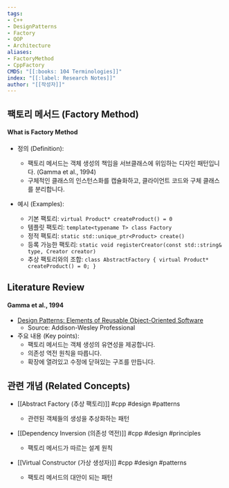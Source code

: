 ```yaml
---
tags:
- C++
- DesignPatterns
- Factory
- OOP
- Architecture
aliases:
- FactoryMethod
- CppFactory
CMDS: "[[:books: 104 Terminologies]]" 
index: "[[:label: Research Notes]]"
author: "[[작성자]]" 
---
```


## 팩토리 메서드 (Factory Method)

#### What is Factory Method

- 정의 (Definition):
	- 팩토리 메서드는 객체 생성의 책임을 서브클래스에 위임하는 디자인 패턴입니다. (Gamma et al., 1994)
	- 구체적인 클래스의 인스턴스화를 캡슐화하고, 클라이언트 코드와 구체 클래스를 분리합니다.

- 예시 (Examples):
	- 기본 팩토리: `virtual Product* createProduct() = 0`
	- 템플릿 팩토리: `template<typename T> class Factory`
	- 정적 팩토리: `static std::unique_ptr<Product> create()`
	- 등록 가능한 팩토리: `static void registerCreator(const std::string& type, Creator creator)`
	- 추상 팩토리와의 조합: `class AbstractFactory { virtual Product* createProduct() = 0; }`

## Literature Review

#### Gamma et al., 1994
- [Design Patterns: Elements of Reusable Object-Oriented Software](https://www.amazon.com/Design-Patterns-Elements-Reusable-Object-Oriented/dp/0201633612)
	- Source: Addison-Wesley Professional
- 주요 내용 (Key points):
	- 팩토리 메서드는 객체 생성의 유연성을 제공합니다.
	- 의존성 역전 원칙을 따릅니다.
	- 확장에 열려있고 수정에 닫혀있는 구조를 만듭니다.

## 관련 개념 (Related Concepts)

- [[Abstract Factory (추상 팩토리)]] #cpp #design #patterns
	- 관련된 객체들의 생성을 추상화하는 패턴

- [[Dependency Inversion (의존성 역전)]] #cpp #design #principles
	- 팩토리 메서드가 따르는 설계 원칙

- [[Virtual Constructor (가상 생성자)]] #cpp #design #patterns
	- 팩토리 메서드의 대안이 되는 패턴 